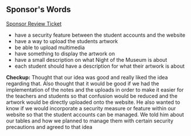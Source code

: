 ## Sponsor's Words

[Sponsor Review Ticket](https://github.com/mistylavender/RedTailedHawks/issues/25)

- have a security feature between the student accounts and the website 
- have a way to upload the students artwork 
- be able to upload multimedia 
- have something to display the artwork on 
- have a small description on what Night of the Museum is about 
- each student should have a description for what their artwork is about 


**Checkup:** Thought that our idea was good and really liked the idea regarding that. Also thought that it would be good if we had 
the implementation of the notes and the uploads in order to make it easier for the teachers and students so that confusion 
would be reduced and the artwork would be directly uploaded onto the website. He also wanted to know if we would incorporate a 
security measure or feature within our website so that the student accounts can be managed. We told him about our tables and how we
planned to manage them with certain security precautions and agreed to that idea 
